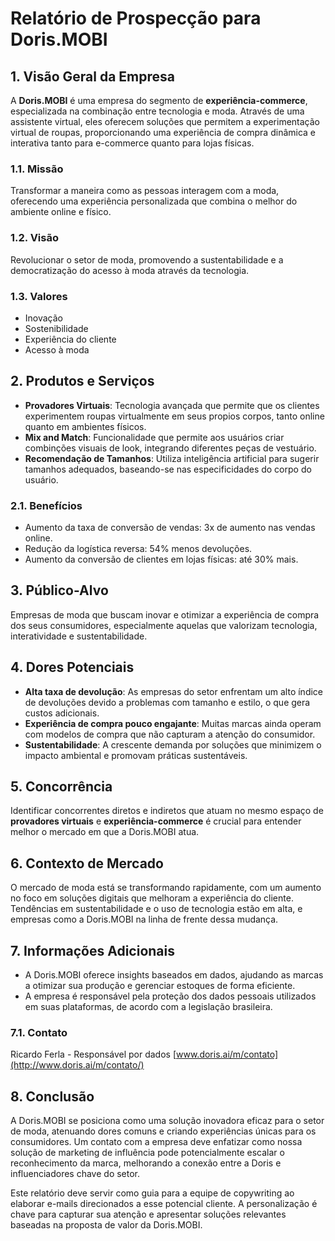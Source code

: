 # Relatório de Prospecção para Doris.MOBI

## 1. Visão Geral da Empresa
A **Doris.MOBI** é uma empresa do segmento de **experiência-commerce**, especializada na combinação entre tecnologia e moda. Através de uma assistente virtual, eles oferecem soluções que permitem a experimentação virtual de roupas, proporcionando uma experiência de compra dinâmica e interativa tanto para e-commerce quanto para lojas físicas.

### 1.1. Missão
Transformar a maneira como as pessoas interagem com a moda, oferecendo uma experiência personalizada que combina o melhor do ambiente online e físico.

### 1.2. Visão
Revolucionar o setor de moda, promovendo a sustentabilidade e a democratização do acesso à moda através da tecnologia.

### 1.3. Valores
- Inovação
- Sostenibilidade
- Experiência do cliente
- Acesso à moda

## 2. Produtos e Serviços
- **Provadores Virtuais**: Tecnologia avançada que permite que os clientes experimentem roupas virtualmente em seus propios corpos, tanto online quanto em ambientes físicos.
- **Mix and Match**: Funcionalidade que permite aos usuários criar combinções visuais de look, integrando diferentes peças de vestuário.
- **Recomendação de Tamanhos**: Utiliza inteligência artificial para sugerir tamanhos adequados, baseando-se nas especificidades do corpo do usuário.

### 2.1. Benefícios
- Aumento da taxa de conversão de vendas: 3x de aumento nas vendas online.
- Redução da logística reversa: 54% menos devoluções.
- Aumento da conversão de clientes em lojas físicas: até 30% mais.

## 3. Público-Alvo
Empresas de moda que buscam inovar e otimizar a experiência de compra dos seus consumidores, especialmente aquelas que valorizam tecnologia, interatividade e sustentabilidade.

## 4. Dores Potenciais
- **Alta taxa de devolução**: As empresas do setor enfrentam um alto índice de devoluções devido a problemas com tamanho e estilo, o que gera custos adicionais.
- **Experiência de compra pouco engajante**: Muitas marcas ainda operam com modelos de compra que não capturam a atenção do consumidor.
- **Sustentabilidade**: A crescente demanda por soluções que minimizem o impacto ambiental e promovam práticas sustentáveis.

## 5. Concorrência
Identificar concorrentes diretos e indiretos que atuam no mesmo espaço de **provadores virtuais** e **experiência-commerce** é crucial para entender melhor o mercado em que a Doris.MOBI atua.

## 6. Contexto de Mercado
O mercado de moda está se transformando rapidamente, com um aumento no foco em soluções digitais que melhoram a experiência do cliente. Tendências em sustentabilidade e o uso de tecnologia estão em alta, e empresas como a Doris.MOBI na linha de frente dessa mudança.

## 7. Informações Adicionais
- A Doris.MOBI oferece insights baseados em dados, ajudando as marcas a otimizar sua produção e gerenciar estoques de forma eficiente.
- A empresa é responsável pela proteção dos dados pessoais utilizados em suas plataformas, de acordo com a legislação brasileira.

### 7.1. Contato
Ricardo Ferla - Responsável por dados
[www.doris.ai/m/contato](http://www.doris.ai/m/contato/) 

## 8. Conclusão
A Doris.MOBI se posiciona como uma solução inovadora eficaz para o setor de moda, atenuando dores comuns e criando experiências únicas para os consumidores. Um contato com a empresa deve enfatizar como nossa solução de marketing de influência pode potencialmente escalar o reconhecimento da marca, melhorando a conexão entre a Doris e influenciadores chave do setor.

Este relatório deve servir como guia para a equipe de copywriting ao elaborar e-mails direcionados a esse potencial cliente. A personalização é chave para capturar sua atenção e apresentar soluções relevantes baseadas na proposta de valor da Doris.MOBI.